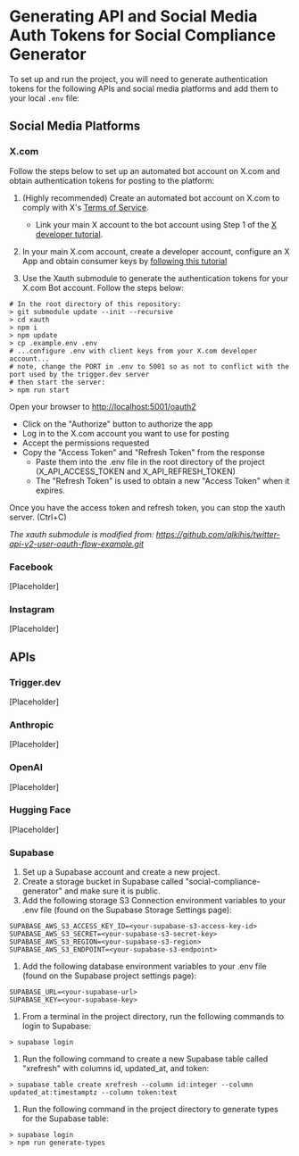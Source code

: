 # Generating API and Social Media Auth Tokens for Social Compliance Generator

To set up and run the project, you will need to generate authentication tokens for the following APIs
and social media platforms and add them to your local `.env` file:

## Social Media Platforms

### X.com

Follow the steps below to set up an automated bot account on X.com and obtain authentication tokens for posting to the platform:

1. (Highly recommended) Create an automated bot account on X.com to comply with X's [Terms of Service](https://developer.x.com/en/more/developer-terms).

    - Link your main X account to the bot account using Step 1 of the [X developer tutorial](https://developer.x.com/en/docs/tutorials/creating-a-twitter-bot-with-python--oauth-2-0--and-v2-of-the-twi).

1. In your main X.com account, create a developer account, configure an X App and obtain consumer keys by [following this tutorial](https://developer.x.com/en/docs/tutorials/step-by-step-guide-to-making-your-first-request-to-the-twitter-api-v2)

1. Use the Xauth submodule to generate the authentication tokens for your X.com Bot account. Follow the steps below:

```shell
# In the root directory of this repository:
> git submodule update --init --recursive
> cd xauth
> npm i
> npm update
> cp .example.env .env
# ...configure .env with client keys from your X.com developer account...
# note, change the PORT in .env to 5001 so as not to conflict with the port used by the trigger.dev server
# then start the server:
> npm run start
```

Open your browser to <http://localhost:5001/oauth2>

- Click on the "Authorize" button to authorize the app
- Log in to the X.com account you want to use for posting
- Accept the permissions requested
- Copy the "Access Token" and "Refresh Token" from the response
  - Paste them into the .env file in the root directory of the project (X_API_ACCESS_TOKEN and X_API_REFRESH_TOKEN)
  - The "Refresh Token" is used to obtain a new "Access Token" when it expires.

Once you have the access token and refresh token, you can stop the xauth server. (Ctrl+C)

*The xauth submodule is modified from: <https://github.com/alkihis/twitter-api-v2-user-oauth-flow-example.git>*

### Facebook

[Placeholder]

### Instagram

[Placeholder]

## APIs

### Trigger.dev

[Placeholder]

### Anthropic

[Placeholder]

### OpenAI

[Placeholder]

### Hugging Face

[Placeholder]

### Supabase

1. Set up a Supabase account and create a new project.
1. Create a storage bucket in Supabase called "social-compliance-generator" and make sure it is public.
1. Add the following storage S3 Connection environment variables to your .env file (found on the Supabase Storage Settings page):

```shell
SUPABASE_AWS_S3_ACCESS_KEY_ID=<your-supabase-s3-access-key-id>
SUPABASE_AWS_S3_SECRET=<your-supabase-s3-secret-key>
SUPABASE_AWS_S3_REGION=<your-supabase-s3-region>
SUPABASE_AWS_S3_ENDPOINT=<your-supabase-s3-endpoint>
```

1. Add the following database environment variables to your .env file (found on the Supabase project settings page):

```shell
SUPABASE_URL=<your-supabase-url>
SUPABASE_KEY=<your-supabase-key>
```

1. From a terminal in the project directory, run the following commands to login to Supabase:

```shell
> supabase login
```

1. Run the following command to create a new Supabase table called "xrefresh" with columns id, updated_at, and token:

```shell
> supabase table create xrefresh --column id:integer --column updated_at:timestamptz --column token:text
```

1. Run the following command in the project directory to generate types for the Supabase table:

```shell
> supabase login
> npm run generate-types
```
